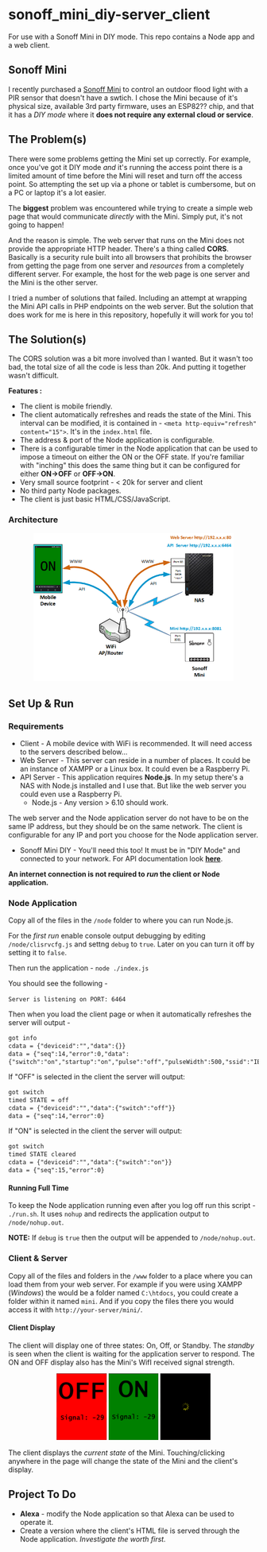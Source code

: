 # sonoff_mini_diy-server_client

For use with a Sonoff Mini in DIY mode. This repo contains a Node app and a web client. 

## Sonoff Mini

I recently purchased a [Sonoff Mini](https://www.itead.cc/sonoff-mini.html) to control an outdoor flood light  with a PIR sensor that doesn't have a swtich. I chose the Mini because of it's physical size, available 3rd party firmware, uses an ESP82?? chip, and that it has a *DIY mode* where it **does not require any external cloud or service**.

## The Problem(s)

There were some problems getting the Mini set up correctly. For example, once you've got it DIY mode *and* it's running the access point there is a limited amount of time before the Mini will reset and turn off the access point. So attempting the set up via a phone or tablet is cumbersome, but on a PC or laptop it's a lot easier.

The **biggest** problem was encountered while trying to create a simple web page that would communicate *directly* with the Mini. Simply put, it's not going to happen! 

And the reason is simple. The web server that runs on the Mini does not provide the appropriate HTTP header. There's a thing called **CORS**. Basically is a security rule built into all browsers that prohibits the browser from getting the page from one server and *resources* from a completely different server. For example, the host for the web page is one server and the Mini is the other server.

I tried a number of solutions that failed. Including an attempt at wrapping the Mini API calls in PHP endpoints on the web server. But the solution that does work for me is here in this repository, hopefully it will work for you to!

## The Solution(s)

The CORS solution was a bit more involved than I wanted. But it wasn't too bad, the total size of all the code is less than 20k. And putting it together wasn't difficult. 

**Features :**

* The client is mobile friendly.
* The client automatically refreshes and reads the state of the Mini. This interval can be modified, it is contained in - `<meta http-equiv="refresh" content="15">`. It's in the `index.html` file. 
* The address & port of the Node application is configurable.
* There is a configurable timer in the Node application that can be used to impose a timeout on either the ON or the OFF state. If you're familiar with "inching" this does the same thing but it can be configured for either **ON->OFF** or **OFF->ON**.
* Very small source footprint - < 20k for server and client
* No third party Node packages.
* The client is just basic HTML/CSS/JavaScript. 

### Architecture

<p align="center">
  <img src="./mdimg/diagram-network.png" style="width:80%"; alt="Overview Diagram" txt="Overview Diagram"/>
</p>

## Set Up & Run

### Requirements

* Client - A mobile device with WiFi is recommended. It will need access to the servers described below...
* Web Server - This server can reside in a number of places. It could be an instance of XAMPP or a Linux box. It could even be a Raspberry Pi.
* API Server - This application requires **Node.js**. In my setup there's a NAS with Node.js installed and I use that. But like the web server you could even use a Raspberry Pi. 
    * Node.js - Any version > 6.10 should work. 

The web server and the Node application server do not have to be on the same IP address, but they should be on the same network. The client is configurable for any IP and port you choose for the Node application server. 

* Sonoff Mini DIY - You'll need this too! It must be in "DIY Mode" and connected to your network. For API documentation look **[here](http://developers.sonoff.tech/basicr3-rfr3-mini-http-api.html)**.

**An internet connection is not required to *run* the client or Node application.**

### Node Application

Copy all of the files in the `/node` folder to where you can run Node.js. 

For the *first run* enable console output debugging by editing `/node/clisrvcfg.js` and settng `debug` to `true`. Later on you can turn it off by setting it to `false`.

Then run the application - `node ./index.js`

You should see the following - 

`Server is listening on PORT: 6464`

Then when you load the client page or when it automatically refreshes the server will output - 

```
got info
cdata = {"deviceid":"","data":{}}
data = {"seq":14,"error":0,"data":{"switch":"on","startup":"on","pulse":"off","pulseWidth":500,"ssid":"IBDOGG","otaUnlock":false,"fwVersion":"3.5.0","deviceid":"1000c53dc5","bssid":"10:da:43:c6:c0:89","signalStrength":-61}}
```

If "OFF" is selected in the client the server will output:
```
got switch
timed STATE = off
cdata = {"deviceid":"","data":{"switch":"off"}}
data = {"seq":14,"error":0}
```

If "ON" is selected in the client the server will output:
```
got switch
timed STATE cleared
cdata = {"deviceid":"","data":{"switch":"on"}}
data = {"seq":15,"error":0}
```

#### Running Full Time

To keep the Node application running even after you log off run this script - `./run.sh`. It uses `nohup` and redirects the application output to `/node/nohup.out`.

**NOTE:** If `debug` is `true` then the output will be appended to `/node/nohup.out`.

### Client & Server

Copy all of the files and folders in the `/www` folder to a place where you can load them from your web server. For example if you were using XAMPP (*Windows*) the would be a folder named `C:\htdocs`, you could create a folder within it named `mini`. And if you copy the files there you would access it with `http://your-server/mini/`.

#### Client Display

The client will display one of three states: On, Off, or Standby. The *standby* is seen when the client is waiting for the application server to respond. The ON and OFF display also has the Mini's WifI received signal strength.

<p align="center">
  <img src="./mdimg/client_OFF-500x665.png" width="20%"; alt="OFF Screen" txt="OFF Screen"/>
  <img src="./mdimg/client_ON-500x665.png" width="20%"; alt="ON Screen" txt="ON Screen"/>
  <img src="./mdimg/client_WAIT-500x665.png" width="20%"; alt="WAIT Screen" txt="WAIT Screen"/>
</p>

The client displays the *current state* of the Mini. Touching/clicking anywhere in the page will change the state of the Mini and the client's display. 

## Project To Do

* **Alexa** - modify the Node application so that Alexa can be used to operate it.
* Create a version where the client's HTML file is served through the Node application. *Investigate the worth first.*


